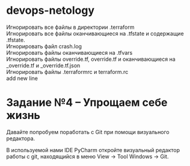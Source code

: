 # devops-netology
Игнорировать все файлы в директории .terraform  
Игнорировать все файлы оканчивающиеся на .tfstate и содержащие .tfstate.  
Игнорировать файл crash.log  
Игнорировать файлы оканчивающиеся на .tfvars  
Игнорировать файлы override.tf, override.tf и оканчивающиеся на _override.tf и _override.tf.json  
Игнорировать файлы .terraformrc и terraform.rc  
add new line  

# Задание №4 – Упрощаем себе жизнь

Давайте попробуем поработать с Git при помощи визуального редактора.  

В используемой нами IDE PyCharm откройте визуальный редактор работы с git, находящийся в меню View -> Tool Windows -> Git.  

